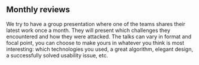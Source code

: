 ## Monthly reviews
We try to have a group presentation where one of the teams shares their latest work once a month. They will present which challenges they encountered and how they were attacked. The talks can vary in format and focal point, you can choose to make yours in whatever you think is most interesting: which technologies you used, a great algorithm, elegant design, a successfully solved usability issue, etc.
